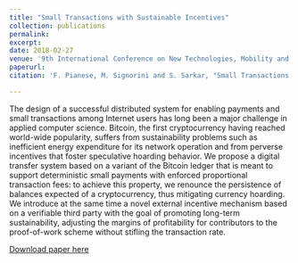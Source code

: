 ```yaml
---
title: "Small Transactions with Sustainable Incentives"
collection: publications
permalink: 
excerpt: 
date: 2018-02-27
venue: '9th International Conference on New Technologies, Mobility and Security'
paperurl: 
citation: 'F. Pianese, M. Signorini and S. Sarkar, "Small Transactions with Sustainable Incentives," 2018 9th IFIP International Conference on New Technologies, Mobility and Security (NTMS), Paris, 2018, pp. 1-5.'

---
```


The design of a successful distributed system for enabling payments and small transactions among Internet users has long been a major challenge in applied computer science. Bitcoin, the first cryptocurrency having reached world-wide popularity, suffers from sustainability problems such as inefficient energy expenditure for its network operation and from perverse incentives that foster speculative hoarding behavior. We propose a digital transfer system based on a variant of the Bitcoin ledger that is meant to support deterministic small payments with enforced proportional transaction fees: to achieve this property, we renounce the persistence of balances expected of a cryptocurrency, thus mitigating currency hoarding. We introduce at the same time a novel external incentive mechanism based on a verifiable third party with the goal of promoting long-term sustainability, adjusting the margins of profitability for contributors to the proof-of-work scheme without stifling the transaction rate.

[Download paper here](<https://ieeexplore.ieee.org/abstract/document/8328744>)

